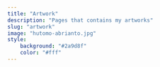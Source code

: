 ```yaml
---
title: "Artwork"
description: "Pages that contains my artworks"
slug: "artwork"
image: "hutomo-abrianto.jpg"
style:
    background: "#2a9d8f"
    color: "#fff"
---
```

